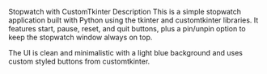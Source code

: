 Stopwatch with CustomTkinter
Description
This is a simple stopwatch application built with Python using the tkinter and customtkinter libraries.
It features start, pause, reset, and quit buttons, plus a pin/unpin option to keep the stopwatch window always on top.

The UI is clean and minimalistic with a light blue background and uses custom styled buttons from customtkinter.
